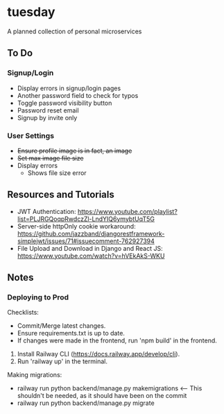 # tuesday

A planned collection of personal microservices

## To Do

### Signup/Login

- Display errors in signup/login pages
- Another password field to check for typos
- Toggle password visibility button
- Password reset email
- Signup by invite only

### User Settings

- ~~Ensure profile image is in fact, an image~~
- ~~Set max image file size~~
- Display errors
  - Shows file size error

## Resources and Tutorials

- JWT Authentication: https://www.youtube.com/playlist?list=PLJRGQoqpRwdczZl-LndYIQ6ymybtUqT5G
- Server-side httpOnly cookie workaround: https://github.com/jazzband/djangorestframework-simplejwt/issues/71#issuecomment-762927394
- File Upload and Download in Django and React JS: https://www.youtube.com/watch?v=hVEkAkS-WKU

## Notes

### Deploying to Prod

Checklists:

- Commit/Merge latest changes.
- Ensure requirements.txt is up to date.
- If changes were made in the frontend, run 'npm build' in the frontend.

1. Install Railway CLI (https://docs.railway.app/develop/cli).
2. Run 'railway up' in the terminal.

Making migrations:

- railway run python backend/manage.py makemigrations <-- This shouldn't be needed, as it should have been on the commit
- railway run python backend/manage.py migrate
